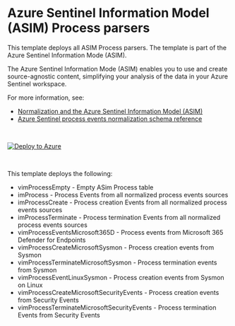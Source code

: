 # Azure Sentinel Information Model (ASIM) Process parsers 

This template deploys all ASIM Process parsers. The template is part of the Azure Sentinel Information Mode (ASIM).

The Azure Sentinel Information Mode (ASIM) enables you to use and create source-agnostic content, simplifying your analysis of the data in your Azure Sentinel workspace.

For more information, see:

- [Normalization and the Azure Sentinel Information Model (ASIM)](https://aka.ms/AzSentinelNormalization)
- [Azure Sentinel process events normalization schema reference](https://aka.ms/AzSentinelProcessEventDoc)



<br>

[![Deploy to Azure](https://aka.ms/deploytoazurebutton)](https://aka.ms/AzSentinelProcessEventARM)

<br>

This template deploys the following:
* vimProcessEmpty - Empty ASim Process table
* imProcess - Process Events from all normalized process events sources
* imProcessCreate - Process creation Events from all normalized process events sources
* imProcessTerminate - Process termination Events from all normalized process events sources
* vimProcessEventsMicrosoft365D - Process events from Microsoft 365 Defender for Endpoints
* vimProcessCreateMicrosoftSysmon - Process creation events from Sysmon
* vimProcessTerminateMicrosoftSysmon - Process termination events from Sysmon
* vimProcessEventLinuxSysmon - Process creation events from Sysmon on Linux
* vimProcessCreateMicrosoftSecurityEvents - Process creation events from Security Events
* vimProcessTerminateMicrosoftSecurityEvents - Process termination Events from Security Events

<br>







